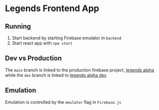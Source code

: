 # Legends Frontend App

## Running

1. Start backend by starting Firebase emulator in `backend`
2. Start react app with `npm start`


## Dev vs Production
The `main` branch is linked to the production firebase project, [legends alpha](https://console.firebase.google.com/u/1/project/legends-alpha-prod/overview) while the `dev` branch is linked to [legends alpha dev](https://console.firebase.google.com/u/1/project/legends-alpha/overview)


## Emulation 
Emulation is controlled by the `emulator` flag in `Firebase.js`